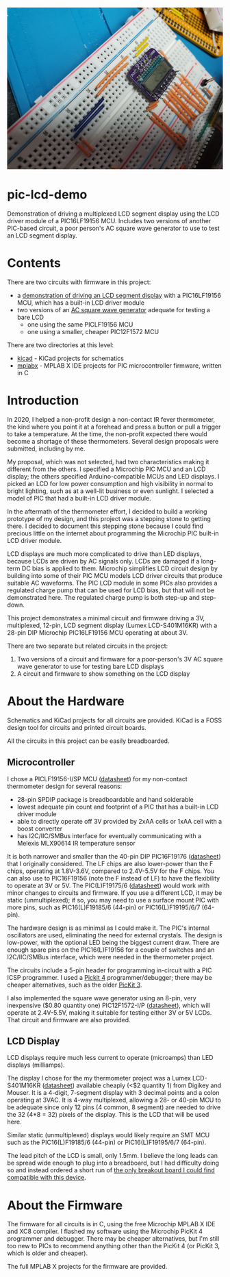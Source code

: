 ![LCD demonstration circuit breadboard](assets/images/LCD_Demo.jpg)

# pic-lcd-demo

Demonstration of driving a multiplexed LCD segment display using the LCD driver module of a PIC16LF19156 MCU.
Includes two versions of another PIC-based circuit, a poor person's AC square wave generator to use to test an LCD segment display.

# Contents

There are two circuits with firmware in this project:
* a [demonstration of driving an LCD segment display](LCD_Demo.md) with a PIC16LF19156 MCU, which has a built-in LCD driver module
* two versions of an [AC square wave generator](LCD_Test_Generator.md) adequate for testing a bare LCD
  * one using the same PICLF19156 MCU
  * one using a smaller, cheaper PIC12F1572 MCU

There are two directories at this level:
* [kicad](kicad) - KiCad projects for schematics
* [mplabx](mplabx) - MPLAB X IDE projects for PIC microcontroller firmware, written in C

# Introduction

In 2020, I helped a non-profit design a non-contact IR fever thermometer,
the kind where you point it at a forehead and press a button or pull a trigger to take a temperature.
At the time, the non-profit expected there would become a shortage of these thermometers.
Several design proposals were submitted, including by me.

My proposal, which was not selected, had two characteristics making it different from the others.
I specified a Microchip PIC MCU and an LCD display; the others specified Arduino-compatible MCUs and LED displays.
I picked an LCD for low power consumption and high visibility in normal to bright lighting, such as at a well-lit business or even sunlight.
I selected a model of PIC that had a built-in LCD driver module.

In the aftermath of the thermometer effort,
I decided to build a working prototype of my design,
and this project was a stepping stone to getting there.
I decided to document this stepping stone
because I could find precious little on the internet
about programming the Microchip PIC built-in LCD driver module.

LCD displays are much more complicated to drive than LED displays,
because LCDs are driven by AC signals only.
LCDs are damaged if a long-term DC bias is applied to them.
Microchip simplifies LCD circuit design by building into some of their PIC MCU models
LCD driver circuits that produce suitable AC waveforms.
The PIC LCD module in some PICs also provides a regulated charge pump that can be used for LCD bias,
but that will not be demonstrated here.
The regulated charge pump is both step-up and step-down.

This project demonstrates a minimal circuit and firmware
driving a 3V, multiplexed, 12-pin, LCD segment display (Lumex LCD-S401M16KR)
with a 28-pin DIP Microchip PIC16LF19156 MCU operating at about 3V.

There are two separate but related circuits in the project:
1. Two versions of a circuit and firmware for a poor-person's 3V AC square wave generator to use for testing bare LCD displays
2. A circuit and firmware to show something on the LCD display

# About the Hardware

Schematics and KiCad projects for all circuits are provided.
KiCad is a FOSS design tool for circuits and printed circuit boards.

All the circuits in this project can be easily breadboarded.

## Microcontroller

I chose a PICLF19156-I/SP MCU
([datasheet](https://ww1.microchip.com/downloads/en/DeviceDoc/PIC16LF19155-56-75-76-85-86-Data-Sheet-40001923B.pdf))
for my non-contact thermometer design for several reasons:
* 28-pin SPDIP package is breadboardable and hand solderable
* lowest adequate pin count and footprint of a PIC that has a built-in LCD driver module
* able to directly operate off 3V provided by 2xAA cells or 1xAA cell with a boost converter
* has I2C/IIC/SMBus interface for eventually communicating with a Melexis MLX90614 IR temperature sensor

It is both narrower and smaller than the 40-pin DIP PIC16F19176
([datasheet](https://ww1.microchip.com/downloads/en/DeviceDoc/PIC16LF19155-56-75-76-85-86-Data-Sheet-40001923B.pdf))
that I originally considered.
The LF chips are also lower-power than the F chips,
operating at 1.8V-3.6V, compared to 2.4V-5.5V for the F chips.
You can also use to PIC16F19156 (note the F instead of LF)
to have the flexibility to operate at 3V or 5V.
The PIC(L)F19175/6
([datasheet](https://ww1.microchip.com/downloads/en/DeviceDoc/PIC16LF19155-56-75-76-85-86-Data-Sheet-40001923B.pdf))
would work with minor changes to circuits and firmware.
If you use a different LCD, it may be static (unmultiplexed);
if so, you may need to use a surface mount PIC with more pins,
such as PIC16(L)F19185/6 (44-pin) or PIC16(L)F19195/6/7 (64-pin).

The hardware design is as minimal as I could make it.
The PIC's internal oscillators are used, eliminating the need for external crystals.
The design is low-power, with the optional LED being the biggest current draw.
There are enough spare pins on the PIC16(L)F19156 for a couple of switches and an I2C/IIC/SMBus interface, which were needed in the thermometer project.

The circuits include a 5-pin header for programming in-circuit with a PIC ICSP programmer.
I used a [Pickit 4](https://www.microchip.com/developmenttools/ProductDetails/PG164140) programmer/debugger;
there may be cheaper alternatives, such as the older
[PicKit 3](https://www.amazon.com/Microchip-Programmer-Debugger-Emulator-Controller/dp/B07WS5JL3Z).

I also implemented the square wave generator using
an 8-pin, very inexpensive ($0.80 quantity one) PIC12F1572-I/P
([datasheet](https://ww1.microchip.com/downloads/en/DeviceDoc/40001723D.pdf)),
which will operate at 2.4V-5.5V,
making it suitable for testing either 3V or 5V LCDs.
That circuit and firmware are also provided.

## LCD Display

LCD displays require much less current to operate (microamps)
than LED displays (milliamps).

The display I chose for the my thermometer project was a Lumex LCD-S401M16KR
([datasheet](https://www.lumex.com/datasheet/LCD-S401M16KR))
available cheaply (<$2 quantity 1) from Digikey and Mouser.
It is a 4-digit, 7-segment display
with 3 decimal points and a colon
operating at 3VAC.
It is 4-way multiplexed,
allowing a 28- or 40-pin MCU to be adequate since only 12 pins
(4 common, 8 segment)
are needed to drive the 32 (4*8 = 32) pixels of the display.
This is the LCD that will be used here.

Similar static (unmultiplexed) displays would likely require an SMT MCU
such as the PIC16(L)F19185/6 (44-pin) or PIC16(L)F19195/6/7 (64-pin).

The lead pitch of the LCD is small, only 1.5mm.
I believe the long leads can be spread wide enough to plug into a breadboard,
but I had difficulty doing so and instead ordered a short run of [the only breakout board I could find compatible with this device](https://oshpark.com/shared_projects/sJmRuwZJ).

# About the Firmware 

The firmware for all circuits is in C, using the free Microchip MPLAB X IDE and XC8 compiler.
I flashed my software using the Microchip PicKit 4 programmer and debugger.
There may be cheaper alternatives,
but I'm still too new to PICs to recommend anything other than the PicKit 4
(or PicKit 3, which is older and cheaper).

The full MPLAB X projects for the firmware are provided.

